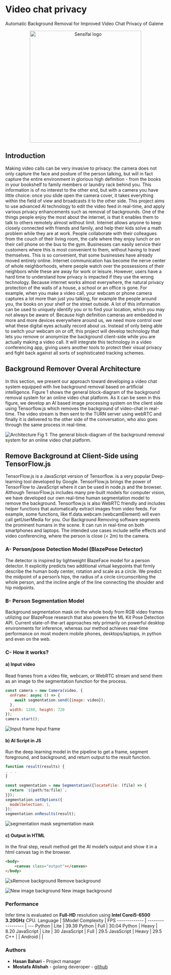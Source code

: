 # Video chat privacy
Automatic Background Removal for Improved Video Chat Privacy of Galene

<p align="center">
  <img src="/images/logo.png" width="350" title="Sensifai" alt="Sensifai logo">
</p>

## Introduction
Making video calls can be very invasive to privacy: the camera does not only capture the face and posture of the person talking, but will in fact capture the entire environment in glorious high definition - from the books in your bookshelf to family members or laundry rack behind you. This information is of no interest to the other end, but with a camera you have little choice: once you slide open the camera cover, it takes everything within the field of view and broadcasts it to the other side. This project aims to use advanced AI technology to edit the video feed in real-time, and apply various privacy enhancements such as removal of backgrounds.
One of the things people enjoy the most about the internet, is that it enables them to talk to others remotely almost without limit. Internet allows anyone to keep closely connected with friends and family, and help their kids solve a math problem while they are at work. People collaborate with their colleagues from the couch of their living room, the cafe where they enjoy lunch or on their cell phone on the bus to the gym. Businesses can easily service their customers where this is most convenient to them, without having to travel themselves. This is so convenient, that some businesses have already moved entirely online. Internet communication has become the nerve center of whole neighborhoods, where people watch over the possessions of their neighbors while these are away for work or leisure.
However, users have a hard time to understand how privacy is impacted if they use the wrong technology. Because internet works almost everywhere, the natural privacy protection of the walls of a house, a school or an office is gone. For example, when you make a video call, your webcam or phone camera captures a lot more than just you talking, for example the people around you, the books on your shelf or the street outside. A lot of this information can be used to uniquely identify you or to find your location, which you may not always be aware of. Because high definition cameras are embedded in more and more devices everywhere around us, we need more control over what these digital eyes actually record about us.
Instead of only being able to switch your webcam on or off, this project will develop technology that lets you remove or anonymize the background client-side while you are actually making a video call. It will integrate this technology in a video conferencing app, giving users another tools to protect their visual privacy and fight back against all sorts of sophisticated tracking schemes.

## Background Remover Overal Architecture
In this section, we present our approach toward developing a video chat system equipped with live background removal based on artificial intelligence. Figure 1 shows the general block-diagram of the background removal system for an online video chat platform. As it can be seen in this figure, we develop an AI based image processing system on the client side using Tensorflow.js which removes the background of video-chat in real-time. The video stream is then sent to the TURN server using webRTC and finally it is delivered to the other side of the conversation, who also goes through the same process in real-time. 

<p align="left">
  <img src="/images/arch.jpg" title="Architecture" alt="Architecture">
  Fig 1: The general block-diagram of the background removal system for an online video chat platform.
</p>

## Remove Background at Client-Side using TensorFlow.js
TensorFlow.js is a JavaScript version of Tensorflow. is a very popular Deep-learning tool developed by Google. TensorFlow.js brings the power of TensorFlow to JavaScript where it can be used in node.js and the browser. Although TensorFlow.js includes many pre-built models for computer vision, we have developed our own real-time human segmentation model to remove the background.
Tensorflow.js is also WebRTC friendly and includes helper functions that automatically extract images from video feeds. For example, some functions, like tf.data.webcam (webcamElement) will even call getUserMedia for you. 
Our Background Removing software segments the prominent humans in the scene. It can run in real-time on both smartphones and laptops. The intended use cases include selfie effects and video conferencing, where the person is close (< 2m) to the camera.

### A- Person/pose Detection Model (BlazePose Detector)
The detector is inspired by lightweight BlazeFace model for a person detector. It explicitly predicts two additional virtual keypoints that firmly describe the human body center, rotation and scale as a circle. We predict the midpoint of a person’s hips, the radius of a circle circumscribing the whole person, and the incline angle of the line connecting the shoulder and hip midpoints.

### B- Person Segmentation Model
Background segmentation mask on the whole body from RGB video frames utilizing our BlazePose research that also powers the ML Kit Pose Detection API. Current state-of-the-art approaches rely primarily on powerful desktop environments for inference, whereas our method achieves real-time performance on most modern mobile phones, desktops/laptops, in python and even on the web.

### C- How it works?
#### a)	Input video
Read frames from a video file, webcam, or WebRTC stream and send them as an image to the segmentation function for the process.
```javascript
const camera = new Camera(video, {
  onFrame: async () => {
    await segmentation.send({image: video});
  },
  width: 1280, height: 720
});
camera.start();
```
<p align="left">
  <img src="/images/1.jpg" title="Input frame" alt="Input frame">
  Input frame
</p>

#### b)	AI Script in JS
Run the deep learning model in the pipeline to get a frame, segment foreground, and background, and return output to the result function.

```javascript
function result(results) {
. . . 
}

const segmentation = new Segmentation({locateFile: (file) => {
  return `${path/to/file}`;
}});
segmentation.setOptions({
  modelSelection: 1,
});
segmentation.onResults(result);
```
<p align="left">
  <img src="/images/2.png" title="segmentation mask" alt="segmentation mask">
  segmentation mask
</p>

#### c)	Output in HTML
In the final step, result method get the AI model’s output and show it in a html canvas tag in the browser.

```html
<body>
    <canvas class="output"></canvas>
</body>
```

<p align="left">
  <img src="/images/3.png" title="Remove background" alt="sRemove background">
  Remove background
</p>
<p align="left">
  <img src="/images/4.jpg" title="New image background" alt="New image background">
  New image background
</p>

### Performance
Infer time is evaluated on **Full-HD** resolution using **Intel Corei5-6500 3.20GHz** CPU.
Language      | SModel Complexity | FPS
------------- | ----------------- | ---
Python  | Lite | 39.39
Python  | Full | 30.04
Python  | Heavy | 8.20
JavaScript  | Lite | 30
JavaScript  | Full | 29.5
JavaScript  | Heavy | 29.5
C++  |  | 
Android  |  | 

### Authors
- **Hasan Bahari** - Project manager
- **Mostafa Alishah** - golang deveroper - [github](https://github.com/mrAlishah)